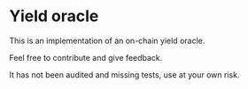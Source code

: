 # Yield oracle 

This is an implementation of an on-chain yield oracle.

Feel free to contribute and give feedback.

It has not been audited and missing tests, use at your own risk. 
